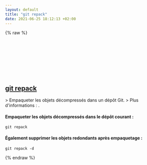 ```yaml
---
layout: default
title: "git repack"
date: 2021-06-25 18:12:13 +02:00
---
```

{% raw %}
<h2 id="git-repack">
  <a href="/fr/common/git-repack.html">git repack</a> <a href="#git-repack"><svg class="icon">
    <use href="/assets/images/unicode_sprite.svg#link" />
  </svg></a>
</h2>
> Empaqueter les objets décompressés dans un dépôt Git.
> Plus d'informations : <https://git-scm.com/docs/git-repack>.

#### Empaqueter les objets décompressés dans le dépôt courant :
```shell
git repack
```
#### Également supprimer les objets redondants après empaquetage :
```shell
git repack -d
```
{% endraw %}